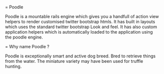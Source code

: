 = Poodle

Poodle is a mountable rails engine which gives you a handfull of action view helpers to render customised twitter bootstrap htmls.
It has built in layouts which uses the standard twitter bootstrap Look and feel.
It has also custom application helpers which is automatically loaded to the application using the poodle engine.


= Why name Poodle ?

Poodle is exceptionally smart and active dog breed. Bred to retrieve things from the water. The miniature variety may have been used for truffle hunting.